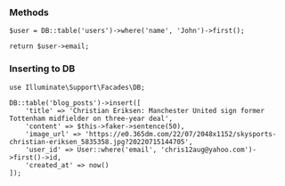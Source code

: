 ### Methods


    $user = DB::table('users')->where('name', 'John')->first();
    
    return $user->email;




###  Inserting to DB

    use Illuminate\Support\Facades\DB;

    DB::table('blog_posts')->insert([
        'title' => 'Christian Eriksen: Manchester United sign former Tottenham midfielder on three-year deal',
        'content' => $this->faker->sentence(50),
        'image_url' => 'https://e0.365dm.com/22/07/2048x1152/skysports-christian-eriksen_5835358.jpg?20220715144705',
        'user_id' => User::where('email', 'chris12aug@yahoo.com')->first()->id,
        'created_at' => now()
    ]);



    